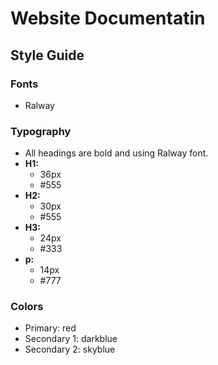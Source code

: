 # Website Documentatin

## Style Guide

### Fonts
  - Ralway

### Typography
  - All headings are bold and using Ralway font.
  - **H1:**
    - 36px
    - #555
  - **H2:**
    - 30px
    - #555
  - **H3:**
    - 24px
    - #333
  - **p:**
    - 14px
    - #777

### Colors
  - Primary: red
  - Secondary 1: darkblue
  - Secondary 2: skyblue